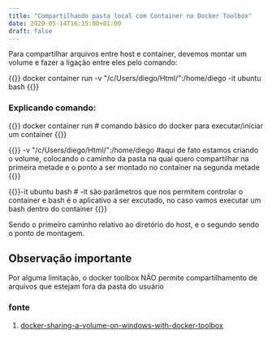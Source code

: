 ```yaml
---
title: "Compartilhando pasta local com Container no Docker Toolbox"
date: 2020-05-14T16:15:00+01:00
draft: false
---
```


Para compartilhar arquivos entre host e container, devemos montar um volume e fazer a ligação entre eles pelo comando:

{{<highlight docker >}}
docker container run -v "/c/Users/diego/Html/":/home/diego -it ubuntu bash
{{</highlight >}}

### Explicando comando:
{{<highlight docker >}} docker container run # comando básico do docker para executar/iniciar um container {{</highlight >}}

{{<highlight docker >}} -v "/c/Users/diego/Html/":/home/diego #aqui de fato estamos criando o volume, colocando o caminho da pasta na qual quero compartilhar na primeira metade e o ponto a ser montado no container na segunda metade {{</highlight >}}

{{<highlight docker >}}-it ubuntu bash # -it são parâmetros que nos permitem controlar o container e bash é o aplicativo a ser excutado, no caso vamos executar um bash dentro do container {{</highlight>}}

Sendo o primeiro caminho relativo ao diretório do host, e o segundo sendo o ponto de montagem. 

## Observação importante
Por alguma limitação, o docker toolbox NÃO permite compartilhamento de arquivos que estejam fora da pasta do usuário

### fonte
1. [docker-sharing-a-volume-on-windows-with-docker-toolbox](https://stackoverflow.com/questions/34161352/docker-sharing-a-volume-on-windows-with-docker-toolbox)